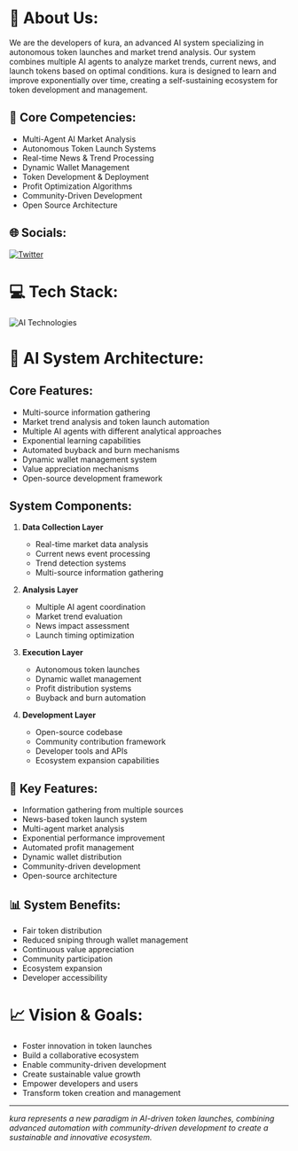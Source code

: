 # 💫 About Us:
We are the developers of kura, an advanced AI system specializing in autonomous token launches and market trend analysis. Our system combines multiple AI agents to analyze market trends, current news, and launch tokens based on optimal conditions. kura is designed to learn and improve exponentially over time, creating a self-sustaining ecosystem for token development and management.

## 🤖 Core Competencies:
- Multi-Agent AI Market Analysis
- Autonomous Token Launch Systems
- Real-time News & Trend Processing
- Dynamic Wallet Management
- Token Development & Deployment
- Profit Optimization Algorithms
- Community-Driven Development
- Open Source Architecture

## 🌐 Socials:
[![Twitter](https://img.shields.io/badge/Twitter-%231DA1F2.svg?logo=Twitter&logoColor=white)](https://x.com/kura_dot_run)

# 💻 Tech Stack:
![AI Technologies](https://skillicons.dev/icons?i=python,tensorflow,pytorch,kubernetes,docker,aws,gcp,azure,mongodb,postgres,redis,kafka)

# 🧠 AI System Architecture:
## Core Features:
- Multi-source information gathering
- Market trend analysis and token launch automation
- Multiple AI agents with different analytical approaches
- Exponential learning capabilities
- Automated buyback and burn mechanisms
- Dynamic wallet management system
- Value appreciation mechanisms
- Open-source development framework

## System Components:
1. **Data Collection Layer**
   - Real-time market data analysis
   - Current news event processing
   - Trend detection systems
   - Multi-source information gathering

2. **Analysis Layer**
   - Multiple AI agent coordination
   - Market trend evaluation
   - News impact assessment
   - Launch timing optimization

3. **Execution Layer**
   - Autonomous token launches
   - Dynamic wallet management
   - Profit distribution systems
   - Buyback and burn automation

4. **Development Layer**
   - Open-source codebase
   - Community contribution framework
   - Developer tools and APIs
   - Ecosystem expansion capabilities

## 🔧 Key Features:
- Information gathering from multiple sources
- News-based token launch system
- Multi-agent market analysis
- Exponential performance improvement
- Automated profit management
- Dynamic wallet distribution
- Community-driven development
- Open-source architecture

## 📊 System Benefits:
- Fair token distribution
- Reduced sniping through wallet management
- Continuous value appreciation
- Community participation
- Ecosystem expansion
- Developer accessibility

# 📈 Vision & Goals:
- Foster innovation in token launches
- Build a collaborative ecosystem
- Enable community-driven development
- Create sustainable value growth
- Empower developers and users
- Transform token creation and management

---
*kura represents a new paradigm in AI-driven token launches, combining advanced automation with community-driven development to create a sustainable and innovative ecosystem.*

